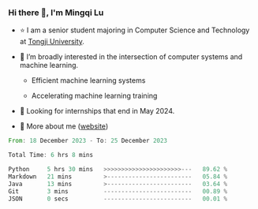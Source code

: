 ### Hi there 👋, I'm Mingqi Lu

- :star: I am a senior student majoring in Computer Science and Technology at [Tongji University](https://en.tongji.edu.cn/p/#/).

- :thinking: I’m broadly interested in the intersection of computer systems and machine learning.

  - Efficient machine learning systems

  - Accelerating machine learning training

- :seedling: Looking for internships that end in May 2024.

- 💬 More about me ([website](https://lmqqqqqq.github.io/))

<!--START_SECTION:waka-->

```rust
From: 18 December 2023 - To: 25 December 2023

Total Time: 6 hrs 8 mins

Python     5 hrs 30 mins   >>>>>>>>>>>>>>>>>>>>>>---   89.62 %
Markdown   21 mins         >------------------------   05.84 %
Java       13 mins         >------------------------   03.64 %
Git        3 mins          -------------------------   00.89 %
JSON       0 secs          -------------------------   00.01 %
```

<!--END_SECTION:waka-->

